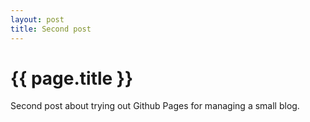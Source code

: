 ```yaml
---
layout: post
title: Second post
---
```


{{ page.title }}
================

Second post about trying out Github Pages for managing a small blog.
